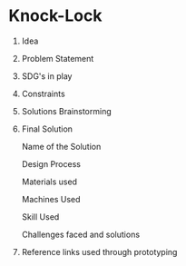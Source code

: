 # Knock-Lock

1. Idea

2. Problem Statement

3. SDG's in play

4. Constraints

5. Solutions Brainstorming

6. Final Solution

   Name of the Solution

   Design Process

   Materials used

   Machines Used

   Skill Used

   Challenges faced and solutions

8. Reference links used through prototyping
